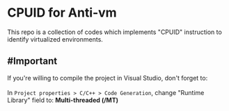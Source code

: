 # CPUID for Anti-vm
This repo is a collection of codes which implements "CPUID" instruction to identify virtualized environments.</br>

## #Important
If you're willing to compile the project in Visual Studio, don't forget to: </br></br>
In `Project properties > C/C++ > Code Generation`, change "Runtime Library" field to: **Multi-threaded (/MT)**
